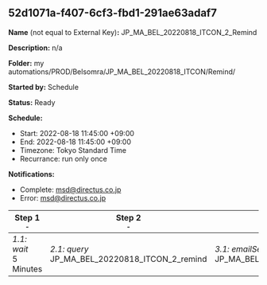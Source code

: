 ## 52d1071a-f407-6cf3-fbd1-291ae63adaf7

**Name** (not equal to External Key)**:** JP_MA_BEL_20220818_ITCON_2_Remind

**Description:** n/a

**Folder:** my automations/PROD/Belsomra/JP_MA_BEL_20220818_ITCON/Remind/

**Started by:** Schedule

**Status:** Ready

**Schedule:**

* Start: 2022-08-18 11:45:00 +09:00
* End: 2022-08-18 11:45:00 +09:00
* Timezone: Tokyo Standard Time
* Recurrance: run only once

**Notifications:**

* Complete: msd@directus.co.jp
* Error: msd@directus.co.jp

| Step 1<br>_<small>-</small>_ | Step 2<br>_<small>-</small>_ | Step 3<br>_<small>-</small>_ |
| --- | --- | --- |
| _1.1: wait_<br>5 Minutes | _2.1: query_<br>JP_MA_BEL_20220818_ITCON_2_remind | _3.1: emailSend_<br>JP_MA_BEL_20220818_ITCON_2_remind |
